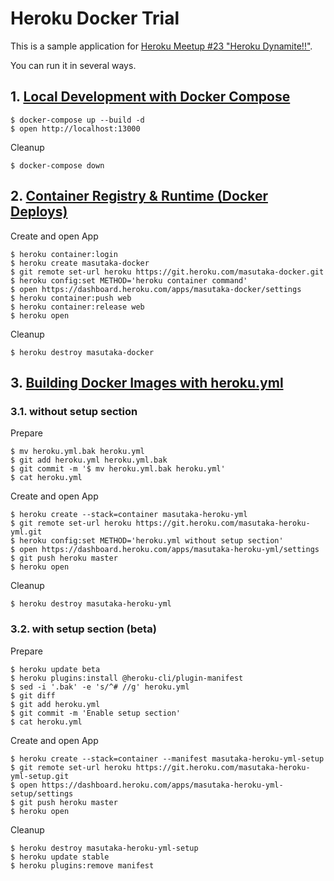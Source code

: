 # Heroku Docker Trial

This is a sample application for [Heroku Meetup #23 "Heroku Dynamite!!"](https://herokujp.doorkeeper.jp/events/82754).

You can run it in several ways.

## 1. [Local Development with Docker Compose](https://devcenter.heroku.com/articles/local-development-with-docker-compose)

    $ docker-compose up --build -d
    $ open http://localhost:13000

Cleanup

    $ docker-compose down

## 2. [Container Registry & Runtime (Docker Deploys)](https://devcenter.heroku.com/articles/container-registry-and-runtime)

Create and open App

    $ heroku container:login
    $ heroku create masutaka-docker
    $ git remote set-url heroku https://git.heroku.com/masutaka-docker.git
    $ heroku config:set METHOD='heroku container command'
    $ open https://dashboard.heroku.com/apps/masutaka-docker/settings
    $ heroku container:push web
    $ heroku container:release web
    $ heroku open

Cleanup

    $ heroku destroy masutaka-docker

## 3. [Building Docker Images with heroku.yml](https://devcenter.heroku.com/articles/build-docker-images-heroku-yml)

### 3.1. without setup section

Prepare

    $ mv heroku.yml.bak heroku.yml
    $ git add heroku.yml heroku.yml.bak
    $ git commit -m '$ mv heroku.yml.bak heroku.yml'
    $ cat heroku.yml

Create and open App

    $ heroku create --stack=container masutaka-heroku-yml
    $ git remote set-url heroku https://git.heroku.com/masutaka-heroku-yml.git
    $ heroku config:set METHOD='heroku.yml without setup section'
    $ open https://dashboard.heroku.com/apps/masutaka-heroku-yml/settings
    $ git push heroku master
    $ heroku open

Cleanup

    $ heroku destroy masutaka-heroku-yml

### 3.2. with setup section (beta)

Prepare

    $ heroku update beta
    $ heroku plugins:install @heroku-cli/plugin-manifest
    $ sed -i '.bak' -e 's/^# //g' heroku.yml
    $ git diff
    $ git add heroku.yml
    $ git commit -m 'Enable setup section'
    $ cat heroku.yml

Create and open App

    $ heroku create --stack=container --manifest masutaka-heroku-yml-setup
    $ git remote set-url heroku https://git.heroku.com/masutaka-heroku-yml-setup.git
    $ open https://dashboard.heroku.com/apps/masutaka-heroku-yml-setup/settings
    $ git push heroku master
    $ heroku open

Cleanup

    $ heroku destroy masutaka-heroku-yml-setup
    $ heroku update stable
    $ heroku plugins:remove manifest

